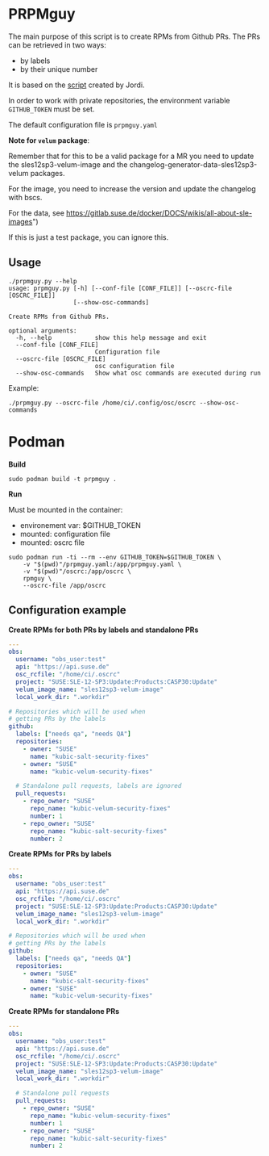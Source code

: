 # PRPMguy

The main purpose of this script is to create RPMs from Github PRs.
The PRs can be retrieved in two ways:
* by labels
* by their unique number

It is based on the [script](https://gitlab.suse.de/docker/automation/blob/master/scripts/create_project_from_pr.py) created by Jordi. 

In order to work with private repositories, the
environment variable `GITHUB_TOKEN` must be set.

The default configuration file is `prpmguy.yaml`


**Note for `velum` package**:

Remember that for this to be a valid package for a MR you need to update the sles12sp3-velum-image and the changelog-generator-data-sles12sp3-velum packages.

For the image, you need to increase the version and update the changelog with bscs.

For the data, see https://gitlab.suse.de/docker/DOCS/wikis/all-about-sle-images")

If this is just a test package, you can ignore this.


## Usage

```console
./prpmguy.py --help
usage: prpmguy.py [-h] [--conf-file [CONF_FILE]] [--oscrc-file [OSCRC_FILE]]
                  [--show-osc-commands]

Create RPMs from Github PRs.

optional arguments:
  -h, --help            show this help message and exit
  --conf-file [CONF_FILE]
                        Configuration file
  --oscrc-file [OSCRC_FILE]
                        osc configuration file
  --show-osc-commands   Show what osc commands are executed during run
```

Example:

```console
./prpmguy.py --oscrc-file /home/ci/.config/osc/oscrc --show-osc-commands
```

# Podman

**Build**

```console
sudo podman build -t prpmguy .
```

**Run**

Must be mounted in the container:
* environement var: $GITHUB_TOKEN
* mounted: configuration file
* mounted: oscrc file

```console
sudo podman run -ti --rm --env GITHUB_TOKEN=$GITHUB_TOKEN \
    -v "$(pwd)"/prpmguy.yaml:/app/prpmguy.yaml \
    -v "$(pwd)"/oscrc:/app/oscrc \
    rpmguy \
    --oscrc-file /app/oscrc
```

## Configuration example

**Create RPMs for both PRs by labels and standalone PRs**

```yaml
---
obs:
  username: "obs_user:test"
  api: "https://api.suse.de"
  osc_rcfile: "/home/ci/.oscrc"
  project: "SUSE:SLE-12-SP3:Update:Products:CASP30:Update"
  velum_image_name: "sles12sp3-velum-image"
  local_work_dir: ".workdir"

# Repositories which will be used when
# getting PRs by the labels
github:
  labels: ["needs qa", "needs QA"]
  repositories:
    - owner: "SUSE"
      name: "kubic-salt-security-fixes"
    - owner: "SUSE"
      name: "kubic-velum-security-fixes"

  # Standalone pull requests, labels are ignored
  pull_requests:
    - repo_owner: "SUSE"
      repo_name: "kubic-velum-security-fixes"
      number: 1
    - repo_owner: "SUSE"
      repo_name: "kubic-salt-security-fixes"
      number: 2
```


**Create RPMs for PRs by labels**

```yaml
---
obs:
  username: "obs_user:test"
  api: "https://api.suse.de"
  osc_rcfile: "/home/ci/.oscrc"
  project: "SUSE:SLE-12-SP3:Update:Products:CASP30:Update"
  velum_image_name: "sles12sp3-velum-image"
  local_work_dir: ".workdir"

# Repositories which will be used when
# getting PRs by the labels
github:
  labels: ["needs qa", "needs QA"]
  repositories:
    - owner: "SUSE"
      name: "kubic-salt-security-fixes"
    - owner: "SUSE"
      name: "kubic-velum-security-fixes"
```

**Create RPMs for standalone PRs**

```yaml
---
obs:
  username: "obs_user:test"
  api: "https://api.suse.de"
  osc_rcfile: "/home/ci/.oscrc"
  project: "SUSE:SLE-12-SP3:Update:Products:CASP30:Update"
  velum_image_name: "sles12sp3-velum-image"
  local_work_dir: ".workdir"

  # Standalone pull requests
  pull_requests:
    - repo_owner: "SUSE"
      repo_name: "kubic-velum-security-fixes"
      number: 1
    - repo_owner: "SUSE"
      repo_name: "kubic-salt-security-fixes"
      number: 2
```


